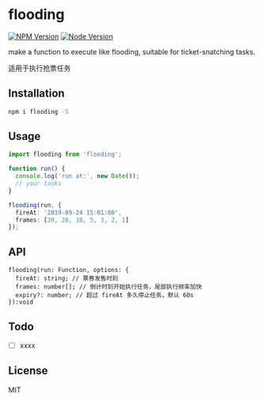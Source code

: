 # flooding

[![NPM Version][npm-image]][npm-url]
[![Node Version][node-image]][node-url]

make a function to execute like flooding, suitable for ticket-snatching tasks.

适用于执行抢票任务

## Installation

```bash
npm i flooding -S
```

## Usage

```typescript
import flooding from 'flooding';

function run() {
  console.log('run at:', new Date());
  // your tasks
}

flooding(run, {
  fireAt: '2019-09-24 15:01:00',
  frames: [30, 20, 10, 5, 3, 2, 1]
});
```

## API

```
flooding(run: Function, options: {
  fireAt: string; // 票券发售时刻
  frames: number[]; // 倒计时刻开始执行任务，尾部执行频率加快
  expiry?: number; // 超过 fireAt 多久停止任务，默认 60s
}):void
```

## Todo

- [ ] xxxx

## License

MIT

[npm-image]: https://img.shields.io/npm/v/flooding.svg
[npm-url]: https://www.npmjs.com/package/flooding
[node-image]: https://img.shields.io/badge/node.js-%3E=8-brightgreen.svg
[node-url]: https://nodejs.org/download/
